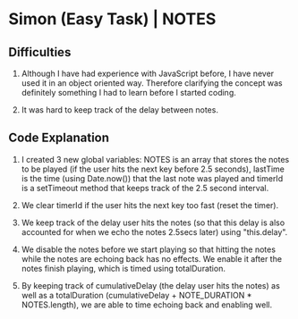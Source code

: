 # Simon (Easy Task) | NOTES

## Difficulties

1. Although I have had experience with JavaScript before, I have never used it in an object oriented way. Therefore clarifying the concept was definitely something I had to learn before I started coding.

2. It was hard to keep track of the delay between notes.

## Code Explanation

1. I created 3 new global variables: NOTES is an array that stores the notes to be played (if the user hits the next key before 2.5 seconds), lastTime is the time (using Date.now()) that the last note was played and timerId is a setTimeout method that keeps track of the 2.5 second interval.

2. We clear timerId if the user hits the next key too fast (reset the timer).

3. We keep track of the delay user hits the notes (so that this delay is also accounted for when we echo the notes 2.5secs later) using "this.delay".

4. We disable the notes before we start playing so that hitting the notes while the notes are echoing back has no effects. We enable it after the notes finish playing, which is timed using totalDuration. 

5. By keeping track of cumulativeDelay (the delay user hits the notes) as well as a totalDuration (cumulativeDelay + NOTE_DURATION * NOTES.length), we are able to time echoing back and enabling well. 
